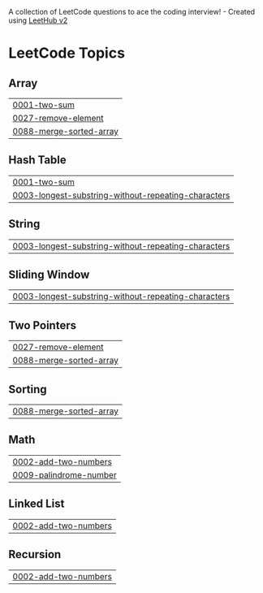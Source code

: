 A collection of LeetCode questions to ace the coding interview! - Created using [LeetHub v2](https://github.com/arunbhardwaj/LeetHub-2.0)
<!---LeetCode Topics Start-->
# LeetCode Topics
## Array
|  |
| ------- |
| [0001-two-sum](https://github.com/miuponn/leetcode/tree/master/0001-two-sum) |
| [0027-remove-element](https://github.com/miuponn/leetcode/tree/master/0027-remove-element) |
| [0088-merge-sorted-array](https://github.com/miuponn/leetcode/tree/master/0088-merge-sorted-array) |
## Hash Table
|  |
| ------- |
| [0001-two-sum](https://github.com/miuponn/leetcode/tree/master/0001-two-sum) |
| [0003-longest-substring-without-repeating-characters](https://github.com/miuponn/leetcode/tree/master/0003-longest-substring-without-repeating-characters) |
## String
|  |
| ------- |
| [0003-longest-substring-without-repeating-characters](https://github.com/miuponn/leetcode/tree/master/0003-longest-substring-without-repeating-characters) |
## Sliding Window
|  |
| ------- |
| [0003-longest-substring-without-repeating-characters](https://github.com/miuponn/leetcode/tree/master/0003-longest-substring-without-repeating-characters) |
## Two Pointers
|  |
| ------- |
| [0027-remove-element](https://github.com/miuponn/leetcode/tree/master/0027-remove-element) |
| [0088-merge-sorted-array](https://github.com/miuponn/leetcode/tree/master/0088-merge-sorted-array) |
## Sorting
|  |
| ------- |
| [0088-merge-sorted-array](https://github.com/miuponn/leetcode/tree/master/0088-merge-sorted-array) |
## Math
|  |
| ------- |
| [0002-add-two-numbers](https://github.com/miuponn/leetcode/tree/master/0002-add-two-numbers) |
| [0009-palindrome-number](https://github.com/miuponn/leetcode/tree/master/0009-palindrome-number) |
## Linked List
|  |
| ------- |
| [0002-add-two-numbers](https://github.com/miuponn/leetcode/tree/master/0002-add-two-numbers) |
## Recursion
|  |
| ------- |
| [0002-add-two-numbers](https://github.com/miuponn/leetcode/tree/master/0002-add-two-numbers) |
<!---LeetCode Topics End-->